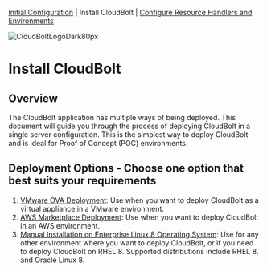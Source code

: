 [Initial Configuration](../README.md) \| Install CloudBolt \| [Configure Resource Handlers and Environments](../02_configure_resource_handlers_and_environments/README.md)

![CloudBoltLogoDark80px](https://github.com/user-attachments/assets/66cf699d-6792-4d67-b34c-d153bd92944e)

# Install CloudBolt

## Overview
The CloudBolt application has multiple ways of being deployed. This document will guide you through the process of deploying CloudBolt in a single server configuration. This is the simplest way to deploy CloudBolt and is ideal for Proof of Concept (POC) environments.

## Deployment Options - Choose one option that best suits your requirements
1. [VMware OVA Deployment](vmware_ova.md): Use when you want to deploy CloudBolt as a virtual appliance in a VMware environment.
2. [AWS Marketplace Deployment](aws_marketplace.md): Use when you want to deploy CloudBolt in an AWS environment.
3. [Manual Installation on Enterprise Linux 8 Operating System](manual_installation.md): Use for any other environment where you want to deploy CloudBolt, or if you need to deploy CloudBolt on RHEL 8. Supported distributions include RHEL 8, and Oracle Linux 8.
